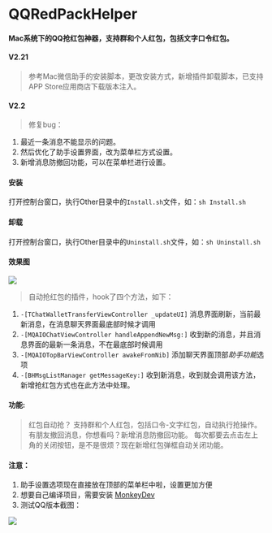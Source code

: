 # QQRedPackHelper

#### Mac系统下的QQ抢红包神器，支持群和个人红包，包括文字口令红包。

#### V2.21
> 参考Mac微信助手的安装脚本，更改安装方式，新增插件卸载脚本，已支持APP Store应用商店下载版本注入。

#### V2.2
> 修复bug：
1. 最近一条消息不能显示的问题。
2. 然后优化了助手设置界面，改为菜单栏方式设置。
3. 新增消息防撤回功能，可以在菜单栏进行设置。

#### 安装
打开控制台窗口，执行Other目录中的`Install.sh`文件，如：`sh Install.sh`

#### 卸载
打开控制台窗口，执行Other目录中的`Uninstall.sh`文件，如：`sh Uninstall.sh`

#### 效果图
![](https://ws2.sinaimg.cn/large/006tNc79ly1fozons6ttzj30o30iagmu.jpg)

> 自动抢红包的插件，hook了四个方法，如下：

 1. ```-[TChatWalletTransferViewController _updateUI]``` 消息界面刷新，当前最新消息，在消息聊天界面最底部时候才调用
 2. ```-[MQAIOChatViewController handleAppendNewMsg:]``` 收到新的消息，并且消息界面的最新一条消息，不在最底部时候调用
 3. ```-[MQAIOTopBarViewController awakeFromNib]``` 添加聊天界面顶部*助手功能*选项
 4. ```-[BHMsgListManager getMessageKey:]``` 收到新消息，收到就会调用该方法，新增抢红包方式也在此方法中处理。
 
#### 功能:
> 红包自动抢？ 支持群和个人红包，包括口令-文字红包，自动执行抢操作。
> 有朋友撤回消息，你想看吗？新增消息防撤回功能。
> 每次都要去点击左上角的关闭按钮，是不是很烦？现在新增红包弹框自动关闭功能。

#### 注意：
1. 助手设置选项现在直接放在顶部的菜单栏中啦，设置更加方便  
2. 想要自己编译项目，需要安装 [MonkeyDev](https://github.com/AloneMonkey/MonkeyDev)
3. 测试QQ版本截图：

![](https://ws1.sinaimg.cn/large/006tNc79gy1fozoyuhihej30dw09bgly.jpg)  
